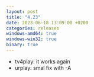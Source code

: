 ```yaml
---
layout: post
title: "4.23"
date: 2023-06-18 13:09:00 +0200
categories: releases
windows-amd64: true
windows-win32: true
binary: true
---
```


* tv4play: it works again
* urplay: smal fix with -A
